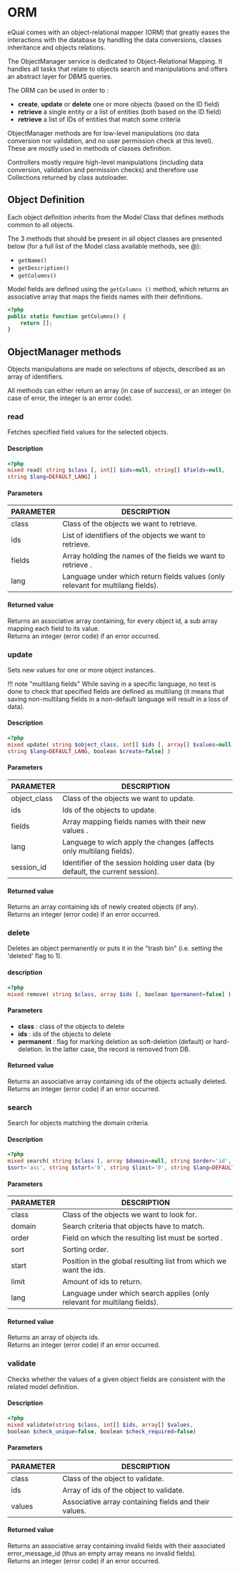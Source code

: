 # ORM

eQual comes with an object-relational mapper (ORM) that greatly eases the interactions with the database by handling the data conversions, classes inheritance and objects relations.  

The ObjectManager service is dedicated to Object-Relational Mapping. It handles all tasks that relate to objects search and manipulations and offers an abstract layer for DBMS queries.

The ORM can be used in order to :   
- **create**, **update** or **delete** one or more objects (based on the ID field)
- **retrieve** a single entity or a list of entities (both based on the ID field)
- **retrieve** a list of IDs of entities that match some criteria


ObjectManager methods are for low-level manipulations (no data conversion nor validation, and no user permission check at this level). These are mostly used in methods of classes definition.

Controllers mostly require high-level manipulations (including data conversion, validation and permission checks) and therefore use Collections returned by class autoloader. 

## Object Definition

Each object definition inherits from the Model Class that defines methods common to all objects. 

The 3 methods that should be present in all object classes are presented below (for a full list of the Model class available methods, see @): 

* `getName()`
* `getDescription()`
* `getColumns()`

Model fields are defined using the `getColumns ()` method, which returns an associative array that maps the fields names with their definitions.

```php
<?php
public static function getColumns() {
	return [];
}
```

## ObjectManager methods

Objects manipulations are made on selections of objects, described as an array of identifiers.

All methods can either return an array (in case of success), or an integer (in case of error, the integer is an error code).

### read

Fetches specified field values for the selected objects.

#### Description
```php
<?php
mixed read( string $class [, int[] $ids=null, string[] $fields=null, 
string $lang=DEFAULT_LANG] )
```

#### Parameters

| **PARAMETER** | **DESCRIPTION**                                                                 |
|---------------|---------------------------------------------------------------------------------|
| class         | Class of the objects we want to retrieve.                                       |
| ids           | List of identifiers of the objects we want to retrieve.                         |
| fields        | Array holding the names of the fields we want to retrieve .                     |
| lang          | Language under which return fields values (only relevant for multilang fields). |

#### Returned value
Returns an associative array containing, for every object id, a sub array mapping each field to its value.  
Returns an integer (error code) if an error occurred.





### update

Sets new values for one or more object instances.

!!! note "multilang fields"
	While saving in a specific language, no test is done to check that specified fields are defined as multilang (it means that saving non-multilang fields in a non-default language will result in a loss of data).

#### Description

```php
<?php
mixed update( string $object_class, int[] $ids [, array[] $values=null, 
string $lang=DEFAULT_LANG, boolean $create=false] )
```

#### Parameters

| **PARAMETER** | **DESCRIPTION**                                                                |
|---------------|--------------------------------------------------------------------------------|
| object_class  | Class of the objects we want to update.                                        |
| ids           | Ids of the objects to update.                                                  |
| fields        | Array mapping fields names with their new values .                             |
| lang          | Language to wich apply the changes (affects only multilang fields).            |
| session_id    | Identifier of the session holding user data (by default, the current session). |

#### Returned value
Returns an array containing ids of newly created objects (if any).  
Returns an integer (error code) if an error occurred.





### delete
Deletes an object permanently or puts it in the "trash bin" (i.e. setting the 'deleted' flag to 1).

#### description
```php
<?php
mixed remove( string $class, array $ids [, boolean $permanent=false] )
```

#### Parameters

  * **class** : class of the objects to delete
  * **ids** : ids of the objects to delete
  * **permanent** : flag for marking deletion as soft-deletion (default) or hard-deletion. In the latter case, the record is removed from DB.

#### Returned value 
Returns an associative array containing ids of the objects actually deleted.  
Returns an integer (error code) if an error occurred.


### search

Search for objects matching the domain criteria.

#### Description

```php
<?php
mixed search( string $class [, array $domain=null, string $order='id', string 
$sort='asc', string $start='0', string $limit='0', string $lang=DEFAULT_LANG] )
```

#### Parameters

| **PARAMETER** | **DESCRIPTION**                                                           |
|---------------|---------------------------------------------------------------------------|
| class         | Class of the objects we want to look for.                                 |
| domain        | Search criteria that objects have to match.                               |
| order         | Field on which the resulting list must be sorted .                        |
| sort          | Sorting order.                                                            |
| start         | Position in the global resulting list from which we want the ids.         |
| limit         | Amount of ids to return.                                                  |
| lang          | Language under which search applies (only relevant for multilang fields). |

#### Returned value

Returns an array of objects ids.  
Returns an integer (error code) if an error occurred.





### validate 

Checks whether the values of a given object fields are consistent with the related model definition.

#### Description

```php
<?php
mixed validate(string $class, int[] $ids, array[] $values, 
boolean $check_unique=false, boolean $check_required=false)
```

#### Parameters

| **PARAMETER** | **DESCRIPTION**                                       |
|---------------|-------------------------------------------------------|
| class         | Class of the object to validate.                      |
| ids           | Array of ids of the object to validate.               |
| values        | Associative array containing fields and their values. |

#### Returned value

Returns an associative array containing invalid fields with their associated error_message_id (thus an empty array means no invalid fields).  
Returns an integer (error code) if an error occurred. 